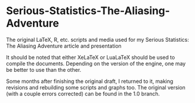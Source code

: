 # Serious-Statistics-The-Aliasing-Adventure
The original LaTeX, R, etc. scripts and media used for my Serious Statistics: The Aliasing Adventure article and presentation

It should be noted that either XeLaTeX or LuaLaTeX should be used to compile the documents. Depending on the version of the engine, one may be better to use than the other.

Some months after finishing the original draft, I returned to it, making revisions and rebuilding some scripts and graphs too. The original version (with a couple errors corrected) can be found in the 1.0 branch.
